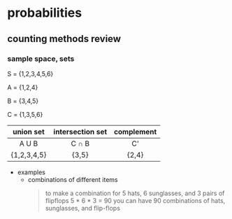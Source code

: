 # probabilities

## counting methods review
### sample space, sets
S = {1,2,3,4,5,6}

A = {1,2,4}

B = {3,4,5}

C = {1,3,5,6}

| **union set** | **intersection set** | **complement** |
| :---: | :---: | :---: |
| A U B | C ∩ B | C' |
| {1,2,3,4,5} | {3,5} | {2,4} |

- examples
  - combinations of different items
    > to make a combination for 5 hats, 6 sunglasses, and 3 pairs of flipflops
    > 5 * 6 * 3 = 90
    you can have 90 combinations of hats, sunglasses, and flip-flops
